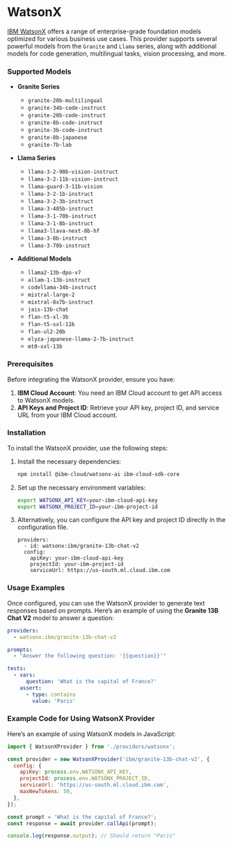 # WatsonX


[IBM WatsonX](https://www.ibm.com/watsonx) offers a range of enterprise-grade foundation models optimized for various business use cases. This provider supports several powerful models from the `Granite` and `Llama` series, along with additional models for code generation, multilingual tasks, vision processing, and more.

### Supported Models

- **Granite Series**
  - `granite-20b-multilingual`
  - `granite-34b-code-instruct`
  - `granite-20b-code-instruct`
  - `granite-8b-code-instruct`
  - `granite-3b-code-instruct`
  - `granite-8b-japanese`
  - `granite-7b-lab`

- **Llama Series**
  - `llama-3-2-90b-vision-instruct`
  - `llama-3-2-11b-vision-instruct`
  - `llama-guard-3-11b-vision`
  - `llama-3-2-1b-instruct`
  - `llama-3-2-3b-instruct`
  - `llama-3-405b-instruct`
  - `llama-3-1-70b-instruct`
  - `llama-3-1-8b-instruct`
  - `llama3-llava-next-8b-hf`
  - `llama-3-8b-instruct`
  - `llama-3-70b-instruct`

- **Additional Models**
  - `llama2-13b-dpo-v7`
  - `allam-1-13b-instruct`
  - `codellama-34b-instruct`
  - `mistral-large-2`
  - `mixtral-8x7b-instruct`
  - `jais-13b-chat`
  - `flan-t5-xl-3b`
  - `flan-t5-xxl-11b`
  - `flan-ul2-20b`
  - `elyza-japanese-llama-2-7b-instruct`
  - `mt0-xxl-13b`

### Prerequisites

Before integrating the WatsonX provider, ensure you have:

1. **IBM Cloud Account**: You need an IBM Cloud account to get API access to WatsonX models.
2. **API Keys and Project ID**: Retrieve your API key, project ID, and service URL from your IBM Cloud account.

### Installation

To install the WatsonX provider, use the following steps:

1. Install the necessary dependencies:

    ```bash
   npm install @ibm-cloud/watsonx-ai ibm-cloud-sdk-core
    ```

2. Set up the necessary environment variables:

    ```bash
    export WATSONX_API_KEY=your-ibm-cloud-api-key
    export WATSONX_PROJECT_ID=your-ibm-project-id
    ```

3. Alternatively, you can configure the API key and project ID directly in the configuration file.
    ```
    providers:
      - id: watsonx:ibm/granite-13b-chat-v2
      config:
        apiKey: your-ibm-cloud-api-key
        projectId: your-ibm-project-id
        serviceUrl: https://us-south.ml.cloud.ibm.com
    ```

### Usage Examples

Once configured, you can use the WatsonX provider to generate text responses based on prompts. Here’s an example of using the **Granite 13B Chat V2** model to answer a question:

```yaml
providers:
  - watsonx:ibm/granite-13b-chat-v2

prompts:
  - "Answer the following question: '{{question}}'"

tests:
  - vars:
      question: 'What is the capital of France?'
    assert:
      - type: contains
        value: 'Paris'
```

### Example Code for Using WatsonX Provider

Here’s an example of using WatsonX models in JavaScript:

```js
import { WatsonXProvider } from './providers/watsonx';

const provider = new WatsonXProvider('ibm/granite-13b-chat-v2', {
  config: {
    apiKey: process.env.WATSONX_API_KEY,
    projectId: process.env.WATSONX_PROJECT_ID,
    serviceUrl: 'https://us-south.ml.cloud.ibm.com',
    maxNewTokens: 50,
  },
});

const prompt = 'What is the capital of France?';
const response = await provider.callApi(prompt);

console.log(response.output); // Should return "Paris"
```

